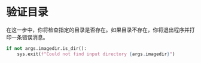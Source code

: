 # 验证目录

在这一步中，你将检查指定的目录是否存在。如果目录不存在，你将退出程序并打印一条错误消息。

```python
if not args.imagedir.is_dir():
    sys.exit(f"Could not find input directory {args.imagedir}")
```
